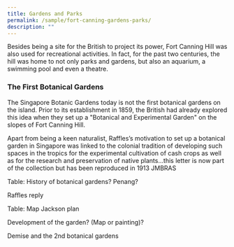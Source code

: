```yaml
---
title: Gardens and Parks
permalink: /sample/fort-canning-gardens-parks/
description: ""
---
```

Besides being a site for the British to project its power, Fort Canning Hill was also used for recreational activities. In fact, for the past two centuries, the hill was home to not only parks and gardens, but also an aquarium, a swimming pool and even a theatre.

### **The First Botanical Gardens**

The Singapore Botanic Gardens today is not the first botanical gardens on the island. Prior to its establishment in 1859, the British had already explored this idea when they set up a "Botanical and Experimental Garden" on the slopes of Fort Canning Hill.

Apart from being a keen naturalist, Raffles’s motivation to set up a botanical garden in Singapore was linked to the colonial tradition of developing such spaces in the tropics for the experimental cultivation of cash crops as well as for the research and preservation of native plants...this letter is now part of the collection but has been reproduced in 1913 JMBRAS

Table: History of botanical gardens? Penang?

Raffles reply

Table: Map Jackson plan

Development of the garden? (Map or painting)?

Demise and the 2nd botanical gardens